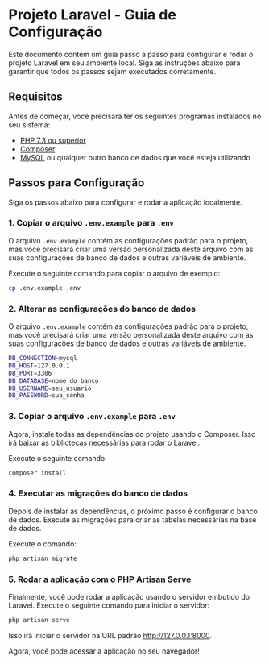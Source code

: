 # Projeto Laravel - Guia de Configuração

Este documento contém um guia passo a passo para configurar e rodar o projeto Laravel em seu ambiente local. Siga as instruções abaixo para garantir que todos os passos sejam executados corretamente.

## Requisitos

Antes de começar, você precisará ter os seguintes programas instalados no seu sistema:

- [PHP 7.3 ou superior](https://www.php.net/)
- [Composer](https://getcomposer.org/)
- [MySQL](https://www.mysql.com/) ou qualquer outro banco de dados que você esteja utilizando

## Passos para Configuração

Siga os passos abaixo para configurar e rodar a aplicação localmente.

### 1. **Copiar o arquivo `.env.example` para `.env`**

O arquivo `.env.example` contém as configurações padrão para o projeto, mas você precisará criar uma versão personalizada deste arquivo com as suas configurações de banco de dados e outras variáveis de ambiente.

Execute o seguinte comando para copiar o arquivo de exemplo:

```bash
cp .env.example .env
```

### 2. **Alterar as configurações do banco de dados**

O arquivo `.env.example` contém as configurações padrão para o projeto, mas você precisará criar uma versão personalizada deste arquivo com as suas configurações de banco de dados e outras variáveis de ambiente.

```bash
DB_CONNECTION=mysql
DB_HOST=127.0.0.1
DB_PORT=3306
DB_DATABASE=nome_do_banco
DB_USERNAME=seu_usuario
DB_PASSWORD=sua_senha
```

### 3. **Copiar o arquivo `.env.example` para `.env`**

Agora, instale todas as dependências do projeto usando o Composer. Isso irá baixar as bibliotecas necessárias para rodar o Laravel.

Execute o seguinte comando:

```bash
composer install
```

### 4. **Executar as migrações do banco de dados**

Depois de instalar as dependências, o próximo passo é configurar o banco de dados. Execute as migrações para criar as tabelas necessárias na base de dados.

Execute o comando:

```bash
php artisan migrate
```

### 5. **Rodar a aplicação com o PHP Artisan Serve**

Finalmente, você pode rodar a aplicação usando o servidor embutido do Laravel. Execute o seguinte comando para iniciar o servidor:

```bash
php artisan serve
```

Isso irá iniciar o servidor na URL padrão http://127.0.0.1:8000.

Agora, você pode acessar a aplicação no seu navegador!